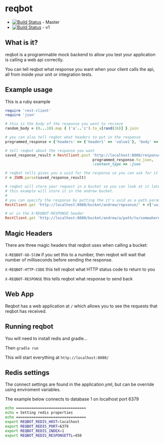 # reqbot

* [![Build Status](https://travis-ci.org/typingincolor/reqbot.svg?branch=master)](https://travis-ci.org/typingincolor/reqbot) - Master
* [![Build Status](https://travis-ci.org/typingincolor/reqbot.svg?branch=v1)](https://travis-ci.org/typingincolor/reqbot) - v1

## What is it?

reqbot is a programmable mock backend to allow you test your application is calling a web api correctly.

You can tell reqbot what response you want when your client calls the api, all from inside your unit or integration tests.

## Example usage

This is a ruby example

``` ruby
require 'rest-client'
require 'json'

# this is the body of the response you want to recieve
random_body = (0...10).map { ('a'..'z').to_a[rand(26)] }.join

# you can also tell reqbot what headers to put in the response
programmed_response = {'headers' => {'header1' => 'value1'}, 'body' => random_body}

# tell reqbot about the response you want
saved_response_result = RestClient.post 'http://localhost:8080/response',
                                        programmed_response.to_json,
                                        :content_type => :json

# reqbot tells gives you a uuid for the response so you can ask for it
r = JSON.parse(saved_response_result)

# reqbot will store your request in a bucket so you can look at it later, 
# this example will store it in the andrew bucket.
#
# you can specify the response by putting the it's uuid as a path parameter
RestClient.get 'http://localhost:8080/bucket/andrew/repsonse/' + r['uuid']

# or in the X-REQBOT-RESPONSE header
RestClient.get 'http://localhost:8080/bucket/andrew/a/path/to/somewhere', 'X-REQBOT-RESPONSE' => r['uuid']
```

## Magic Headers
There are three magic headers that reqbot uses when calling a bucket:

`X-REQBOT-GO-SlOW` if you set this to a number, then reqbot will wait that number of milliseconds before sending the response.

`X-REQBOT-HTTP-CODE` this tell reqbot what HTTP status code to return to you

`X-REQBOT-RESPONSE` this tells reqbot what response to send back

## Web App
Reqbot has a web application at `/` which allows you to see the requests that reqbot has received.


## Running reqbot

You will need to install redis and gradle...

Then `gradle run`

This will start everything at `http://localhost:8080/`

## Redis settings

The connect settings are found in the application.yml, but can be override using enviroment variables.

The example below connects to database 1 on localhost port 6379

```bash
echo ================================
echo = Setting redis properties
echo ================================
export REQBOT_REDIS_HOST=localhost
export REQBOT_REDIS_PORT=6379
export REQBOT_REDIS_INDEX=1
export REQBOT_REDIS_RESPONSETTL=450
```